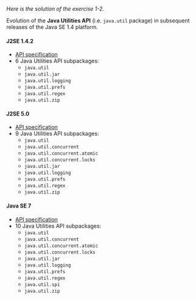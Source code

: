 *Here is the solution of the exercise 1-2.*

Evolution of the __Java Utilities API__ (i.e. `java.util` package) in subsequent releases of the Java SE 1.4 platform.

#### J2SE 1.4.2
* [API specification](http://docs.oracle.com/javase/1.4.2/docs/api/)
* 6 Java Utilities API subpackages:
    * `java.util`
    * `java.util.jar`
    * `java.util.logging`
    * `java.util.prefs`
    * `java.util.regex`
    * `java.util.zip`

#### J2SE 5.0
* [API specification](http://docs.oracle.com/javase/1.5.0/docs/api/)
* 9 Java Utilities API subpackages:
    * `java.util`
    * `java.util.concurrent`
    * `java.util.concurrent.atomic`
    * `java.util.concurrent.locks`
    * `java.util.jar`
    * `java.util.logging`
    * `java.util.prefs`
    * `java.util.regex`
    * `java.util.zip`

#### Java SE 7
* [API specification](http://docs.oracle.com/javase/7/docs/api/)
* 10 Java Utilities API subpackages:
    * `java.util`
    * `java.util.concurrent`
    * `java.util.concurrent.atomic`
    * `java.util.concurrent.locks`
    * `java.util.jar`
    * `java.util.logging`
    * `java.util.prefs`
    * `java.util.regex`
    * `java.util.spi`
    * `java.util.zip`


